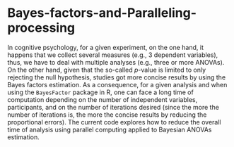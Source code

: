 # Bayes-factors-and-Paralleling-processing

In cognitive psychology, for a given experiment, on the one hand, it happens that we collect several measures (e.g., 3 dependent variables), thus, we have to deal with multiple analyses (e.g., three or more ANOVAs). On the other hand, given that the so-called $p$-value is limited to only rejecting the null hypothesis, studies got more concise results by using the Bayes factors estimation. As a consequence, for a given analysis and when using the `BayesFactor` package in R, one can face a long time of computation depending on the number of independent variables, participants, and on the number of iterations desired (since the more the number of iterations is, the more the concise results by reducing the proportional errors). The current code explores how to reduce the overall time of analysis using parallel computing applied to Bayesian ANOVAs estimation.
